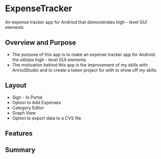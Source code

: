 # ExpenseTracker
An expense tracker app for Andriod that demonstrates high - level GUI elements 

## Overview and Purpose
- The purpose of this app is to make an expense tracker app for Android the utilizes high - level GUI elements 
- The motivation behind this app is the improvement of my skills with AnriodStudio and to create a token project for with to show off my skills

## Layout
- Sign - In Portal
- Option to Add Expenses
- Category Editor
- Graph View
- Option to export data to a CVS file

## Features


## Summary

